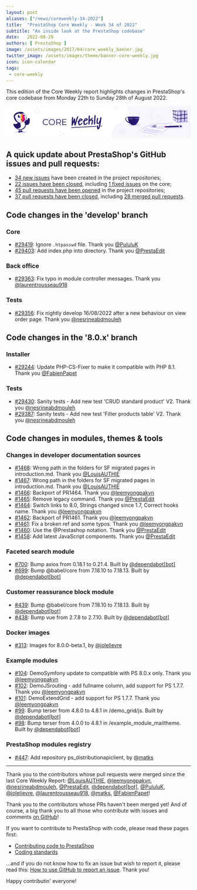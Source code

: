 ```yaml
---
layout: post
aliases: ["/news/coreweekly-34-2022"]
title:  "PrestaShop Core Weekly - Week 34 of 2022"
subtitle: "An inside look at the PrestaShop codebase"
date:   2022-08-29
authors: [ PrestaShop ]
image: /assets/images/2017/04/core_weekly_banner.jpg
twitter_image: /assets/images/theme/banner-core-weekly.jpg
icon: icon-calendar
tags:
 - core-weekly
---
```


This edition of the Core Weekly report highlights changes in PrestaShop's core codebase from Monday 22th to Sunday 28th of August 2022.

![Core Weekly banner](/assets/images/2018/12/banner-core-weekly.jpg)

## A quick update about PrestaShop's GitHub issues and pull requests:

- [34 new issues](https://github.com/search?q=org%3APrestaShop+is%3Apublic++-repo%3Aprestashop%2Fprestashop.github.io++is%3Aissue+created%3A2022-08-22..2022-08-28) have been created in the project repositories;
- [22 issues have been closed](https://github.com/search?q=org%3APrestaShop+is%3Apublic++-repo%3Aprestashop%2Fprestashop.github.io++is%3Aissue+closed%3A2022-08-22..2022-08-28), including [1 fixed issues](https://github.com/search?q=org%3APrestaShop+is%3Apublic++-repo%3Aprestashop%2Fprestashop.github.io++is%3Aissue+label%3Afixed+closed%3A2022-08-22..2022-08-28) on the core;
- [45 pull requests have been opened](https://github.com/search?q=org%3APrestaShop+is%3Apublic++-repo%3Aprestashop%2Fprestashop.github.io++is%3Apr+created%3A2022-08-22..2022-08-28) in the project repositories;
- [37 pull requests have been closed](https://github.com/search?q=org%3APrestaShop+is%3Apublic++-repo%3Aprestashop%2Fprestashop.github.io++is%3Apr+closed%3A2022-08-22..2022-08-28), including [28 merged pull requests](https://github.com/search?q=org%3APrestaShop+is%3Apublic++-repo%3Aprestashop%2Fprestashop.github.io++is%3Apr+merged%3A2022-08-22..2022-08-28).
        


## Code changes in the 'develop' branch


### Core
* [#29419](https://github.com/PrestaShop/PrestaShop/pull/29419): Ignore `.htpasswd` file. Thank you [@PululuK](https://github.com/PululuK)
* [#29403](https://github.com/PrestaShop/PrestaShop/pull/29403): Add index.php into directory. Thank you [@PrestaEdit](https://github.com/PrestaEdit)


### Back office
* [#29363](https://github.com/PrestaShop/PrestaShop/pull/29363): Fix typo in module controller messages. Thank you [@laurentrousseau918](https://github.com/laurentrousseau918)


### Tests
* [#29356](https://github.com/PrestaShop/PrestaShop/pull/29356): Fix nightly develop 16/08/2022 after a new behaviour on view order page. Thank you [@nesrineabdmouleh](https://github.com/nesrineabdmouleh)


## Code changes in the '8.0.x' branch


### Installer
* [#29244](https://github.com/PrestaShop/PrestaShop/pull/29244): Update PHP-CS-Fixer to make it compatible with PHP 8.1. Thank you [@FabienPapet](https://github.com/FabienPapet)


### Tests
* [#29430](https://github.com/PrestaShop/PrestaShop/pull/29430): Sanity tests - Add new test 'CRUD standard product' V2. Thank you [@nesrineabdmouleh](https://github.com/nesrineabdmouleh)
* [#29387](https://github.com/PrestaShop/PrestaShop/pull/29387): Sanity tests - Add new test 'Filter products table' V2. Thank you [@nesrineabdmouleh](https://github.com/nesrineabdmouleh)


## Code changes in modules, themes & tools


### Changes in developer documentation sources
* [#1468](https://github.com/PrestaShop/docs/pull/1468): Wrong path in the folders for SF migrated pages in introduction.md. Thank you [@LouisAUTHIE](https://github.com/LouisAUTHIE)
* [#1467](https://github.com/PrestaShop/docs/pull/1467): Wrong path in the folders for SF migrated pages in introduction.md. Thank you [@LouisAUTHIE](https://github.com/LouisAUTHIE)
* [#1466](https://github.com/PrestaShop/docs/pull/1466): Backport of PR1464. Thank you [@leemyongpakvn](https://github.com/leemyongpakvn)
* [#1465](https://github.com/PrestaShop/docs/pull/1465): Remove legacy command. Thank you [@PrestaEdit](https://github.com/PrestaEdit)
* [#1464](https://github.com/PrestaShop/docs/pull/1464): Switch links to 8.0, Strings changed since 1.7, Correct hooks name. Thank you [@leemyongpakvn](https://github.com/leemyongpakvn)
* [#1462](https://github.com/PrestaShop/docs/pull/1462): Backport of PR1461. Thank you [@leemyongpakvn](https://github.com/leemyongpakvn)
* [#1461](https://github.com/PrestaShop/docs/pull/1461): Fix a broken ref and some typos. Thank you [@leemyongpakvn](https://github.com/leemyongpakvn)
* [#1460](https://github.com/PrestaShop/docs/pull/1460): Use the @Prestashop notation. Thank you [@PrestaEdit](https://github.com/PrestaEdit)
* [#1458](https://github.com/PrestaShop/docs/pull/1458): Add latest JavaScript components. Thank you [@PrestaEdit](https://github.com/PrestaEdit)


### Faceted search module
* [#700](https://github.com/PrestaShop/ps_facetedsearch/pull/700): Bump axios from 0.18.1 to 0.21.4. Built by [@dependabot[bot]](https://github.com/apps/dependabot)
* [#699](https://github.com/PrestaShop/ps_facetedsearch/pull/699): Bump @babel/core from 7.18.10 to 7.18.13. Built by [@dependabot[bot]](https://github.com/apps/dependabot)


### Customer reassurance block module
* [#439](https://github.com/PrestaShop/blockreassurance/pull/439): Bump @babel/core from 7.18.10 to 7.18.13. Built by [@dependabot[bot]](https://github.com/apps/dependabot)
* [#438](https://github.com/PrestaShop/blockreassurance/pull/438): Bump vue from 2.7.8 to 2.7.10. Built by [@dependabot[bot]](https://github.com/apps/dependabot)


### Docker images
* [#313](https://github.com/PrestaShop/docker/pull/313): Images for 8.0.0-beta.1, by [@jolelievre](https://github.com/jolelievre)


### Example modules
* [#104](https://github.com/PrestaShop/example-modules/pull/104): DemoSymfony update to compatible with PS 8.0.x only. Thank you [@leemyongpakvn](https://github.com/leemyongpakvn)
* [#102](https://github.com/PrestaShop/example-modules/pull/102): DemoJSrouting - add fullname column, add support for PS 1.7.7. Thank you [@leemyongpakvn](https://github.com/leemyongpakvn)
* [#101](https://github.com/PrestaShop/example-modules/pull/101): DemoExtendGrid - add support for PS 1.7.7. Thank you [@leemyongpakvn](https://github.com/leemyongpakvn)
* [#99](https://github.com/PrestaShop/example-modules/pull/99): Bump terser from 4.8.0 to 4.8.1 in /demo_grid/js. Built by [@dependabot[bot]](https://github.com/apps/dependabot)
* [#98](https://github.com/PrestaShop/example-modules/pull/98): Bump terser from 4.0.0 to 4.8.1 in /example_module_mailtheme. Built by [@dependabot[bot]](https://github.com/apps/dependabot)


### PrestaShop modules registry
* [#447](https://github.com/PrestaShop/PrestaShop-modules/pull/447): Add repository ps_distributionapiclient, by [@matks](https://github.com/matks)


<hr />

Thank you to the contributors whose pull requests were merged since the last Core Weekly Report: [@LouisAUTHIE](https://github.com/LouisAUTHIE), [@leemyongpakvn](https://github.com/leemyongpakvn), [@nesrineabdmouleh](https://github.com/nesrineabdmouleh), [@PrestaEdit](https://github.com/PrestaEdit), [@dependabot[bot]](https://github.com/apps/dependabot), [@PululuK](https://github.com/PululuK), [@jolelievre](https://github.com/jolelievre), [@laurentrousseau918](https://github.com/laurentrousseau918), [@matks](https://github.com/matks), [@FabienPapet](https://github.com/FabienPapet)!

Thank you to the contributors whose PRs haven't been merged yet! And of course, a big thank you to all those who contribute with issues and comments [on GitHub](https://github.com/PrestaShop/PrestaShop)!

If you want to contribute to PrestaShop with code, please read these pages first:

 * [Contributing code to PrestaShop](https://devdocs.prestashop.com/8/contribute/contribution-guidelines/)
 * [Coding standards](https://devdocs.prestashop.com/8/development/coding-standards/)

...and if you do not know how to fix an issue but wish to report it, please read this: [How to use GitHub to report an issue](https://devdocs.prestashop.com/8/contribute/contribute-reporting-issues/). Thank you!

Happy contributin' everyone!

